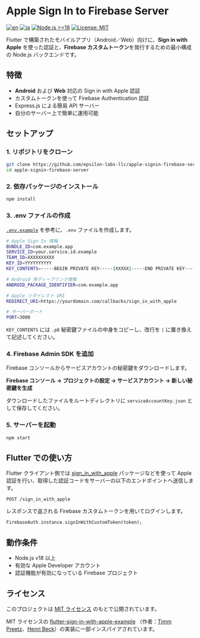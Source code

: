 # Apple Sign In to Firebase Server

[![en](https://img.shields.io/badge/lang-en-red.svg)](README.md)
[![ja](https://img.shields.io/badge/lang-ja-blue.svg)](README.ja.md)
[![Node.js >=18](https://img.shields.io/badge/node-%3E=18-green)](https://nodejs.org/)
[![License: MIT](https://img.shields.io/badge/license-MIT-blue.svg)](LICENSE)

Flutter で構築されたモバイルアプリ（Android／Web）向けに、**Sign in with Apple** を使った認証と、**Firebase カスタムトークン**を発行するための最小構成の Node.js バックエンドです。

## 特徴

- **Android** および **Web** 対応の Sign in with Apple 認証
- カスタムトークンを使って Firebase Authentication 認証
- Express.js による簡易 API サーバー
- 自分のサーバー上で簡単に運用可能

## セットアップ

### 1. リポジトリをクローン

```bash
git clone https://github.com/epsilon-labs-llc/apple-signin-firebase-server.git
cd apple-signin-firebase-server
```

### 2. 依存パッケージのインストール
```bash
npm install
```

### 3. .env ファイルの作成
[`.env.example`](.env.example) を参考に、`.env` ファイルを作成します。

```bash
# Apple Sign In 情報
BUNDLE_ID=com.example.app
SERVICE_ID=your.service.id.example
TEAM_ID=XXXXXXXXXX
KEY_ID=YYYYYYYYYY
KEY_CONTENTS=-----BEGIN PRIVATE KEY-----|XXXXX|-----END PRIVATE KEY-----

# Android 用ディープリンク情報
ANDROID_PACKAGE_IDENTIFIER=com.example.app

# Apple リダイレクト URI
REDIRECT_URI=https://yourdomain.com/callbacks/sign_in_with_apple

# サーバーポート
PORT=3000
```

`KEY_CONTENTS` には `.p8` 秘密鍵ファイルの中身をコピーし、改行を `|` に置き換えて記述してください。

### 4. Firebase Admin SDK を追加
Firebase コンソールからサービスアカウントの秘密鍵をダウンロードします。

**Firebase コンソール → プロジェクトの設定 → サービスアカウント → 新しい秘密鍵を生成**

ダウンロードしたファイルをルートディレクトリに `serviceAccountKey.json` として保存してください。

### 5. サーバーを起動
```bash
npm start
```

## Flutter での使い方
Flutter クライアント側では [sign_in_with_apple](https://pub.dev/packages/sign_in_with_apple) パッケージなどを使って Apple 認証を行い、取得した認証コードをサーバーの以下のエンドポイントへ送信します。

```http
POST /sign_in_with_apple
```

レスポンスで返される Firebase カスタムトークンを用いてログインします。

```dart
FirebaseAuth.instance.signInWithCustomToken(token);
```

## 動作条件

- Node.js v18 以上
- 有効な Apple Developer アカウント
- 認証機能が有効になっている Firebase プロジェクト
  
## ライセンス
このプロジェクトは [MIT ライセンス](LICENSE) のもとで公開されています。

MIT ライセンスの [flutter-sign-in-with-apple-example](https://glitch.com/~flutter-sign-in-with-apple-example) 
（作者：[Timm Preetz](https://glitch.com/@tp)、[Henri Beck](https://glitch.com/@HenriBeck)）の実装に一部インスパイアされています。